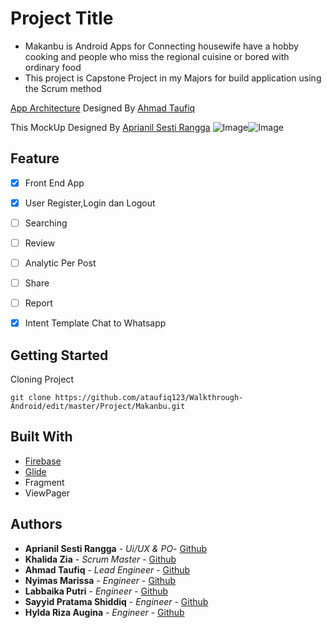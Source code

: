 # Project Title

* Makanbu is Android Apps for Connecting housewife have a hobby cooking and people who miss the regional cuisine or bored with ordinary food
* This project is Capstone Project in my Majors for build application 
using the Scrum method

[App Architecture](https://www.mindmeister.com/1060470338/client-app) Designed By [Ahmad Taufiq](https://about.me/ahmadtaufiq)

This MockUp Designed By [Aprianil Sesti Rangga](https://about.me/aprianil)
![Image](https://github.com/ataufiq123/Walkthrough-Android/blob/master/Project/Makanbu/1.png)![Image](https://github.com/ataufiq123/Walkthrough-Android/blob/master/Project/Makanbu/2.png)
## Feature

* [x] Front End App
* [x] User Register,Login dan Logout
* [ ]  Searching
* [ ]  Review
* [ ]  Analytic Per Post
* [ ]  Share
* [ ] Report
* [x] Intent Template Chat to Whatsapp


## Getting Started

Cloning Project

```
git clone https://github.com/ataufiq123/Walkthrough-Android/edit/master/Project/Makanbu.git
```

## Built With

* [Firebase](https://firebase.google.com/) 
* [Glide](https://github.com/bumptech/glide) 
* Fragment
* ViewPager


## Authors

* **Aprianil Sesti Rangga** - _Ui/UX & PO_- [Github](https://github.com/aprianil/)
* **Khalida Zia** - _Scrum Master_ - [Github](https://github.com/khalidazia11/)
* **Ahmad Taufiq** - _Lead Engineer_  - [Github](https://github.com/ataufiq123)
* **Nyimas Marissa** - _Engineer_ - [Github](https://github.com/NyimasMarissa/)
* **Labbaika Putri** - _Engineer_ - [Github](https://github.com/labbaikatiovani/)
* **Sayyid Pratama Shiddiq** - _Engineer_ - [Github](https://github.com/sayyidpratama/)
* **Hylda Riza Augina** - _Engineer_ - [Github](https://github.com/auginahylda/)


